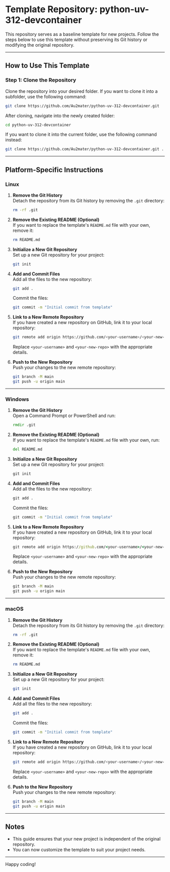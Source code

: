 # Template Repository: python-uv-312-devcontainer

This repository serves as a baseline template for new projects. Follow the steps below to use this template without preserving its Git history or modifying the original repository.

---

## How to Use This Template

### Step 1: Clone the Repository
Clone the repository into your desired folder. If you want to clone it into a subfolder, use the following command:

```bash
git clone https://github.com/Au2mater/python-uv-312-devcontainer.git
```

After cloning, navigate into the newly created folder:
```bash
cd python-uv-312-devcontainer
```

If you want to clone it into the current folder, use the following command instead:

```bash
git clone https://github.com/Au2mater/python-uv-312-devcontainer.git .
```

---

## Platform-Specific Instructions

### **Linux**
1. **Remove the Git History**  
   Detach the repository from its Git history by removing the `.git` directory:
   ```bash
   rm -rf .git
   ```

2. **Remove the Existing README (Optional)**  
   If you want to replace the template's `README.md` file with your own, remove it:
   ```bash
   rm README.md
   ```

3. **Initialize a New Git Repository**  
   Set up a new Git repository for your project:
   ```bash
   git init
   ```

4. **Add and Commit Files**  
   Add all the files to the new repository:
   ```bash
   git add .
   ```
   Commit the files:
   ```bash
   git commit -m "Initial commit from template"
   ```

5. **Link to a New Remote Repository**  
   If you have created a new repository on GitHub, link it to your local repository:
   ```bash
   git remote add origin https://github.com/<your-username>/<your-new-repo>.git
   ```
   Replace `<your-username>` and `<your-new-repo>` with the appropriate details.

6. **Push to the New Repository**  
   Push your changes to the new remote repository:
   ```bash
   git branch -M main
   git push -u origin main
   ```

---

### **Windows**
1. **Remove the Git History**  
   Open a Command Prompt or PowerShell and run:
   ```cmd
   rmdir .git
   ```

2. **Remove the Existing README (Optional)**  
   If you want to replace the template's `README.md` file with your own, run:
   ```cmd
   del README.md
   ```

3. **Initialize a New Git Repository**  
   Set up a new Git repository for your project:
   ```cmd
   git init
   ```

4. **Add and Commit Files**  
   Add all the files to the new repository:
   ```cmd
   git add .
   ```
   Commit the files:
   ```cmd
   git commit -m "Initial commit from template"
   ```

5. **Link to a New Remote Repository**  
   If you have created a new repository on GitHub, link it to your local repository:
   ```cmd
   git remote add origin https://github.com/<your-username>/<your-new-repo>.git
   ```
   Replace `<your-username>` and `<your-new-repo>` with the appropriate details.

6. **Push to the New Repository**  
   Push your changes to the new remote repository:
   ```cmd
   git branch -M main
   git push -u origin main
   ```

---

### **macOS**
1. **Remove the Git History**  
   Detach the repository from its Git history by removing the `.git` directory:
   ```bash
   rm -rf .git
   ```

2. **Remove the Existing README (Optional)**  
   If you want to replace the template's `README.md` file with your own, remove it:
   ```bash
   rm README.md
   ```

3. **Initialize a New Git Repository**  
   Set up a new Git repository for your project:
   ```bash
   git init
   ```

4. **Add and Commit Files**  
   Add all the files to the new repository:
   ```bash
   git add .
   ```
   Commit the files:
   ```bash
   git commit -m "Initial commit from template"
   ```

5. **Link to a New Remote Repository**  
   If you have created a new repository on GitHub, link it to your local repository:
   ```bash
   git remote add origin https://github.com/<your-username>/<your-new-repo>.git
   ```
   Replace `<your-username>` and `<your-new-repo>` with the appropriate details.

6. **Push to the New Repository**  
   Push your changes to the new remote repository:
   ```bash
   git branch -M main
   git push -u origin main
   ```

---

## Notes
- This guide ensures that your new project is independent of the original repository.
- You can now customize the template to suit your project needs.

---

Happy coding!
